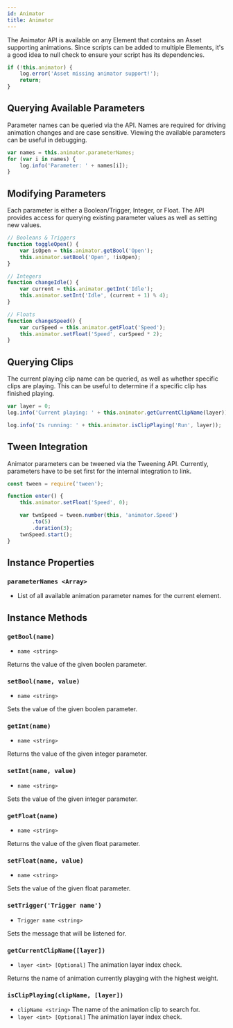 ```yaml
---
id: Animator
title: Animator
---
```


The Animator API is available on any Element that contains an Asset supporting animations. Since scripts can be added to multiple Elements, it's a good idea to null check to ensure your script has its dependencies.

```javascript
if (!this.animator) {
	log.error('Asset missing animator support!');
	return;
}
```

## Querying Available Parameters

Parameter names can be queried via the API. Names are required for driving animation changes and are case sensitive. Viewing the available parameters can be useful in debugging.

```javascript
var names = this.animator.parameterNames;
for (var i in names) {
	log.info('Parameter: ' + names[i]);
}
```


## Modifying Parameters

Each parameter is either a Boolean/Trigger, Integer, or Float. The API provides access for querying existing parameter values as well as setting new values.

```javascript
// Booleans & Triggers
function toggleOpen() {
	var isOpen = this.animator.getBool('Open');
	this.animator.setBool('Open', !isOpen);
}

// Integers
function changeIdle() {
	var current = this.animator.getInt('Idle');
	this.animator.setInt('Idle', (current + 1) % 4);
}

// Floats
function changeSpeed() {
	var curSpeed = this.animator.getFloat('Speed');
	this.animator.setFloat('Speed', curSpeed * 2);
}
```

## Querying Clips

The current playing clip name can be queried, as well as whether specific clips are playing. This can be useful to determine if a specific clip has finished playing.

```javascript
var layer = 0;
log.info('Current playing: ' + this.animator.getCurrentClipName(layer));

log.info('Is running: ' + this.animator.isClipPlaying('Run', layer));
```

## Tween Integration

Animator parameters can be tweened via the Tweening API. Currently, parameters have to be set first for the internal integration to link.

```javascript
const tween = require('tween');

function enter() {
	this.animator.setFloat('Speed', 0);

	var twnSpeed = tween.number(this, 'animator.Speed')
		.to(5)
		.duration(3);
	twnSpeed.start();
}
```

## Instance Properties

### `parameterNames <Array>`
- List of all available animation parameter names for the current element.

## Instance Methods

### `getBool(name)`
- `name <string>`

Returns the value of the given boolen parameter. 

### `setBool(name, value)`
- `name <string>`

Sets the value of the given boolen parameter. 

### `getInt(name)`
- `name <string>`

Returns the value of the given integer parameter. 

### `setInt(name, value)`
- `name <string>`

Sets the value of the given integer parameter. 

### `getFloat(name)`
- `name <string>`

Returns the value of the given float parameter. 

### `setFloat(name, value)`
- `name <string>`

Sets the value of the given float parameter. 

### `setTrigger('Trigger name')`
- `Trigger name <string>`

Sets the message that will be listened for.

### `getCurrentClipName([layer])`
- `layer <int> [Optional]` The animation layer index check.

Returns the name of animation currently playging with the highest weight.
 
### `isClipPlaying(clipName, [layer])`
- `clipName <string>` The name of the animation clip to search for.
- `layer <int> [Optional]` The animation layer index check.
